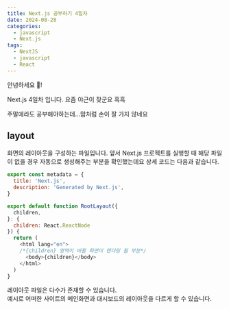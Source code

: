 ```yaml
---
title: Next.js 공부하기 4일차
date: 2024-08-28
categories:
  - javascript
  - Next.js
tags:
  - NextJS
  - javascript
  - React
---
```

안녕하세요 🐸!   

Next.js 4일차 입니다. 요즘 야근이 잦군요 흑흑  

주말에라도 공부해야하는데...맘처럼 손이 잘 가지 않네요  

## layout
화면의 레이아웃을 구성하는 파일입니다. 앞서 Next.js 프로젝트를 실행할 때 해당 파일이 없을 경우 자동으로 생성해주는 부분을 확인했는데요 상세 코드는 다음과 같습니다.  

```javascript
export const metadata = {
  title: 'Next.js',
  description: 'Generated by Next.js',
}

export default function RootLayout({
  children,
}: {
  children: React.ReactNode
}) {
  return (
    <html lang="en">
    /*{children} 영역이 바뀔 화면이 랜더링 될 부분*/
      <body>{children}</body>
    </html>
  )
}
```

레이아웃 파일은 다수가 존재할 수 있습니다.  
예시로 어떠한 사이트의 메인화면과 대시보드의 레이아웃을 다르게 할 수 있습니다. 